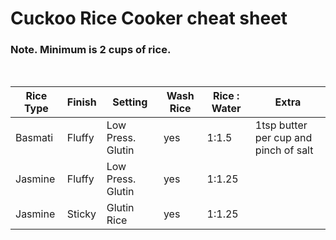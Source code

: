 # Cuckoo Rice Cooker cheat sheet

### Note. Minimum is 2 cups of rice.
<br>

Rice Type | Finish | Setting | Wash Rice | Rice : Water | Extra
--- | --- | --- | --- | --- | ---
Basmati | Fluffy | Low Press. Glutin | yes | 1:1.5 | 1tsp butter per cup and pinch of salt
Jasmine | Fluffy | Low Press. Glutin | yes | 1:1.25 | 
Jasmine | Sticky | Glutin Rice | yes | 1:1.25 | 
